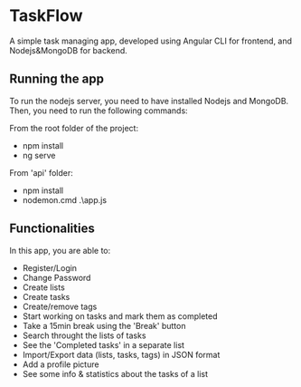 # TaskFlow

A simple task managing app, developed using Angular CLI for frontend, and Nodejs&MongoDB for backend.

<!--
<img src="/src/assets/images/TaskFlow.png" alt="My cool logo"/>
-->

## Running the app

To run the nodejs server, you need to have installed Nodejs and MongoDB. Then, you need to run the following commands:

From the root folder of the project:

- npm install
- ng serve
  
From 'api' folder:

- npm install
- nodemon.cmd .\app.js

## Functionalities

In this app, you are able to:

  - Register/Login
  - Change Password 
  - Create lists
  - Create tasks
  - Create/remove tags
  - Start working on tasks and mark them as completed
  - Take a 15min break using the 'Break' button
  - Search throught the lists of tasks
  - See the 'Completed tasks' in a separate list
  - Import/Export data (lists, tasks, tags) in JSON format
  - Add a profile picture
  - See some info & statistics about the tasks of a list 


